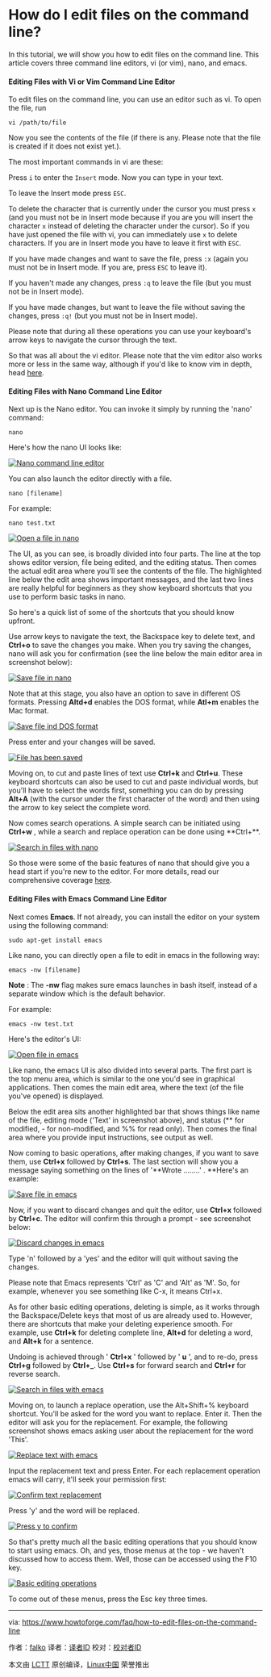 How do I edit files on the command line?
======

In this tutorial, we will show you how to edit files on the command line. This article covers three command line editors, vi (or vim), nano, and emacs.

#### Editing Files with Vi or Vim Command Line Editor

To edit files on the command line, you can use an editor such as vi. To open the file, run

```
vi /path/to/file
```

Now you see the contents of the file (if there is any. Please note that the file is created if it does not exist yet.).

The most important commands in vi are these:

Press `i` to enter the `Insert` mode. Now you can type in your text.

To leave the Insert mode press `ESC`.

To delete the character that is currently under the cursor you must press `x` (and you must not be in Insert mode because if you are you will insert the character `x` instead of deleting the character under the cursor). So if you have just opened the file with vi, you can immediately use `x` to delete characters. If you are in Insert mode you have to leave it first with `ESC`.

If you have made changes and want to save the file, press `:x` (again you must not be in Insert mode. If you are, press `ESC` to leave it).

If you haven't made any changes, press `:q` to leave the file (but you must not be in Insert mode).

If you have made changes, but want to leave the file without saving the changes, press `:q!` (but you must not be in Insert mode).

Please note that during all these operations you can use your keyboard's arrow keys to navigate the cursor through the text.

So that was all about the vi editor. Please note that the vim editor also works more or less in the same way, although if you'd like to know vim in depth, head [here][1].

#### Editing Files with Nano Command Line Editor

Next up is the Nano editor. You can invoke it simply by running the 'nano' command:

```
nano
```

Here's how the nano UI looks like:

[![Nano command line editor][2]][3]

You can also launch the editor directly with a file.

```
nano [filename]
```

For example:

```
nano test.txt
```

[![Open a file in nano][4]][5]

The UI, as you can see, is broadly divided into four parts. The line at the top shows editor version, file being edited, and the editing status. Then comes the actual edit area where you'll see the contents of the file. The highlighted line below the edit area shows important messages, and the last two lines are really helpful for beginners as they show keyboard shortcuts that you use to perform basic tasks in nano.

So here's a quick list of some of the shortcuts that you should know upfront.

Use arrow keys to navigate the text, the Backspace key to delete text, and **Ctrl+o** to save the changes you make. When you try saving the changes, nano will ask you for confirmation (see the line below the main editor area in screenshot below):

[![Save file in nano][6]][7]

Note that at this stage, you also have an option to save in different OS formats. Pressing **Altd+d** enables the DOS format, while **Atl+m** enables the Mac format.

[![Save file ind DOS format][8]][9]

Press enter and your changes will be saved.

[![File has been saved][10]][11]

Moving on, to cut and paste lines of text use **Ctrl+k** and **Ctrl+u**. These keyboard shortcuts can also be used to cut and paste individual words, but you'll have to select the words first, something you can do by pressing **Alt+A** (with the cursor under the first character of the word) and then using the arrow to key select the complete word.

Now comes search operations. A simple search can be initiated using **Ctrl+w** , while a search and replace operation can be done using **Ctrl+\**.

[![Search in files with nano][12]][13]

So those were some of the basic features of nano that should give you a head start if you're new to the editor. For more details, read our comprehensive coverage [here][14].

#### Editing Files with Emacs Command Line Editor

Next comes **Emacs**. If not already, you can install the editor on your system using the following command:

```
sudo apt-get install emacs
```

Like nano, you can directly open a file to edit in emacs in the following way:

```
emacs -nw [filename]
```

**Note** : The **-nw** flag makes sure emacs launches in bash itself, instead of a separate window which is the default behavior.

For example:
```
emacs -nw test.txt

```

Here's the editor's UI:

[![Open file in emacs][15]][16]

Like nano, the emacs UI is also divided into several parts. The first part is the top menu area, which is similar to the one you'd see in graphical applications. Then comes the main edit area, where the text (of the file you've opened) is displayed.

Below the edit area sits another highlighted bar that shows things like name of the file, editing mode ('Text' in screenshot above), and status (** for modified, - for non-modified, and %% for read only). Then comes the final area where you provide input instructions, see output as well.

Now coming to basic operations, after making changes, if you want to save them, use **Ctrl+x** followed by **Ctrl+s**. The last section will show you a message saying something on the lines of '**Wrote ........' . **Here's an example:

[![Save file in emacs][17]][18]

Now, if you want to discard changes and quit the editor, use **Ctrl+x** followed by **Ctrl+c**. The editor will confirm this through a prompt - see screenshot below:

[![Discard changes in emacs][19]][20]

Type 'n' followed by a 'yes' and the editor will quit without saving the changes.

Please note that Emacs represents 'Ctrl' as 'C' and 'Alt' as 'M'. So, for example, whenever you see something like C-x, it means Ctrl+x.

As for other basic editing operations, deleting is simple, as it works through the Backspace/Delete keys that most of us are already used to. However, there are shortcuts that make your deleting experience smooth. For example, use **Ctrl+k** for deleting complete line, **Alt+d** for deleting a word, and **Alt+k** for a sentence.

Undoing is achieved through ' **Ctrl+x** ' followed by ' **u** ', and to re-do, press **Ctrl+g** followed by **Ctrl+_**. Use **Ctrl+s** for forward search and **Ctrl+r** for reverse search.

[![Search in files with emacs][21]][22]

Moving on, to launch a replace operation, use the Alt+Shift+% keyboard shortcut. You'll be asked for the word you want to replace. Enter it. Then the editor will ask you for the replacement. For example, the following screenshot shows emacs asking user about the replacement for the word 'This'.

[![Replace text with emacs][23]][24]

Input the replacement text and press Enter. For each replacement operation emacs will carry, it'll seek your permission first:

[![Confirm text replacement][25]][26]

Press 'y' and the word will be replaced.

[![Press y to confirm][27]][28]

So that's pretty much all the basic editing operations that you should know to start using emacs. Oh, and yes, those menus at the top - we haven't discussed how to access them. Well, those can be accessed using the F10 key.

[![Basic editing operations][29]][30]

To come out of these menus, press the Esc key three times.


--------------------------------------------------------------------------------

via: https://www.howtoforge.com/faq/how-to-edit-files-on-the-command-line

作者：[falko][a]
译者：[译者ID](https://github.com/译者ID)
校对：[校对者ID](https://github.com/校对者ID)

本文由 [LCTT](https://github.com/LCTT/TranslateProject) 原创编译，[Linux中国](https://linux.cn/) 荣誉推出

[a]:https://www.howtoforge.com
[1]:https://www.howtoforge.com/vim-basics
[2]:https://www.howtoforge.com/images/command-tutorial/nano-basic-ui.png
[3]:https://www.howtoforge.com/images/command-tutorial/big/nano-basic-ui.png
[4]:https://www.howtoforge.com/images/command-tutorial/nano-file-open.png
[5]:https://www.howtoforge.com/images/command-tutorial/big/nano-file-open.png
[6]:https://www.howtoforge.com/images/command-tutorial/nano-save-changes.png
[7]:https://www.howtoforge.com/images/command-tutorial/big/nano-save-changes.png
[8]:https://www.howtoforge.com/images/command-tutorial/nano-mac-format.png
[9]:https://www.howtoforge.com/images/command-tutorial/big/nano-mac-format.png
[10]:https://www.howtoforge.com/images/command-tutorial/nano-changes-saved.png
[11]:https://www.howtoforge.com/images/command-tutorial/big/nano-changes-saved.png
[12]:https://www.howtoforge.com/images/command-tutorial/nano-search-replace.png
[13]:https://www.howtoforge.com/images/command-tutorial/big/nano-search-replace.png
[14]:https://www.howtoforge.com/linux-nano-command/
[15]:https://www.howtoforge.com/images/command-tutorial/nano-file-open1.png
[16]:https://www.howtoforge.com/images/command-tutorial/big/nano-file-open1.png
[17]:https://www.howtoforge.com/images/command-tutorial/emacs-save.png
[18]:https://www.howtoforge.com/images/command-tutorial/big/emacs-save.png
[19]:https://www.howtoforge.com/images/command-tutorial/emacs-quit-without-saving.png
[20]:https://www.howtoforge.com/images/command-tutorial/big/emacs-quit-without-saving.png
[21]:https://www.howtoforge.com/images/command-tutorial/emacs-search.png
[22]:https://www.howtoforge.com/images/command-tutorial/big/emacs-search.png
[23]:https://www.howtoforge.com/images/command-tutorial/emacs-search-replace.png
[24]:https://www.howtoforge.com/images/command-tutorial/big/emacs-search-replace.png
[25]:https://www.howtoforge.com/images/command-tutorial/emacs-replace-prompt.png
[26]:https://www.howtoforge.com/images/command-tutorial/big/emacs-replace-prompt.png
[27]:https://www.howtoforge.com/images/command-tutorial/emacs-replaced.png
[28]:https://www.howtoforge.com/images/command-tutorial/big/emacs-replaced.png
[29]:https://www.howtoforge.com/images/command-tutorial/emacs-accessing-menus.png
[30]:https://www.howtoforge.com/images/command-tutorial/big/emacs-accessing-menus.png

